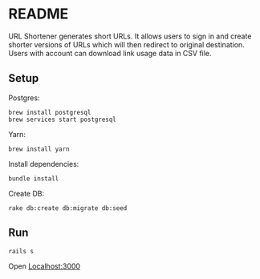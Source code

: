 # README

URL Shortener generates short URLs.
It allows users to sign in and create shorter versions of URLs which will then redirect
to original destination.
Users with account can download link usage data in CSV file.

## Setup
Postgres:
```
brew install postgresql
brew services start postgresql
```

Yarn:
```
brew install yarn
```

Install dependencies:
```
bundle install
```

Create DB:
```
rake db:create db:migrate db:seed
```

## Run
```
rails s
```

Open [Localhost:3000](http://localhost:3000)
